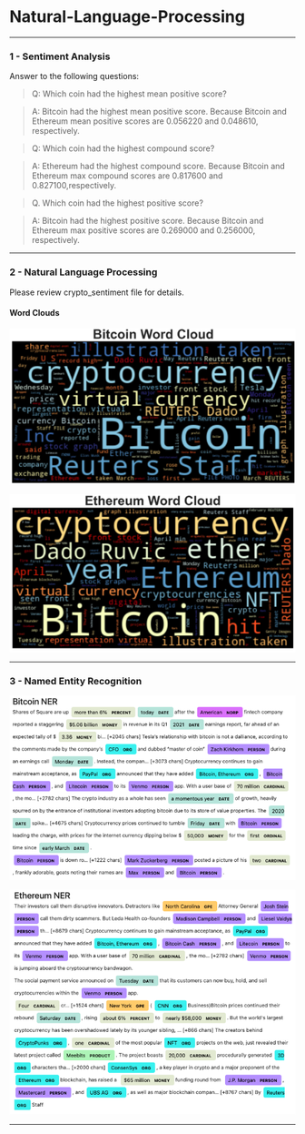 # Natural-Language-Processing

---

### 1 - Sentiment Analysis

Answer to the following questions:

> Q: Which coin had the highest mean positive score?

> A: Bitcoin had the highest mean positive score. Because Bitcoin and Ethereum mean positive scores are 0.056220 and 0.048610, respectively.



> Q: Which coin had the highest compound score?

> A: Ethereum had the highest compound score. Because Bitcoin and Ethereum max compound scores are 0.817600 and 0.827100,respectively.



> Q. Which coin had the highest positive score?

 >A: Bitcoin had the highest positive score. Because Bitcoin and Ethereum max positive scores are 0.269000 and 0.256000, respectively.


---

### 2 - Natural Language Processing

Please review crypto_sentiment file for details. 

#### Word Clouds


![btc-word-cloud.png](Images/btc-word-cloud-1.png)

![eth-word-cloud.png](Images/eth-word-cloud-1.png)

---

### 3 - Named Entity Recognition


![btc-ner.png](Images/btc-ner-1.png)

![eth-ner.png](Images/eth-ner-1.png)

---
